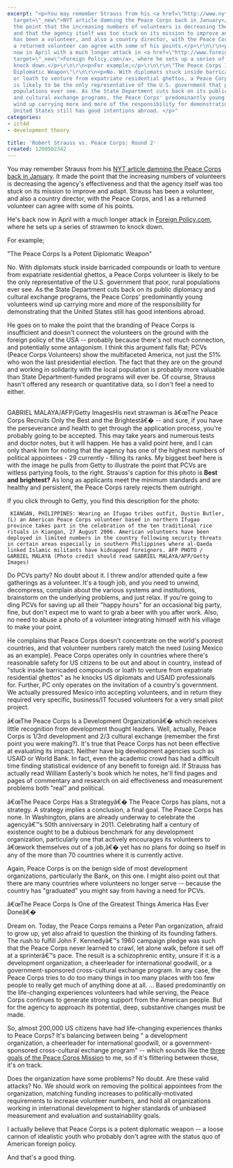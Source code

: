 ```yaml
---
excerpt: "<p>You may remember Strauss from his <a href=\"http://www.nytimes.com/2008/01/09/opinion/09strauss.html?_r=1&oref=slogin\"
  target=\"_new\">NYT article damning the Peace Corps back in January</a>.  It made
  the point that the increasing numbers of volunteers is decreasing the agency's effectiveness
  and that the agency itself was too stuck on its mission to improve and adapt.  Strauss
  has been a volunteer, and also a country director, with the Peace Corps, and I as
  a returned volunteer can agree with some of his points.</p>\r\n\r\n<p>He's back
  now in April with a much longer attack in <a href=\"http://www.foreignpolicy.com/story/cms.php?story_id=4295&page=0\"
  target=\"_new\">Foreign Policy.com</a>, where he sets up a series of strawmen to
  knock down.</p>\r\n\r\n<p>For example;</p>\r\n\r\n\"The Peace Corps Is a Potent
  Diplomatic Weapon\"\r\n\r\n<p>No. With diplomats stuck inside barricaded compounds
  or loath to venture from expatriate residential ghettos, a Peace Corps volunteer
  is likely to be the only representative of the U.S. government that poor, rural
  populations ever see. As the State Department cuts back on its public diplomacy
  and cultural exchange programs, the Peace Corps' predominantly young volunteers
  wind up carrying more and more of the responsibility for demonstrating that the
  United States still has good intentions abroad. </p>"
categories:
- ict4d
- development theory

title: 'Robert Strauss vs. Peace Corps: Round 2'
created: 1209502342
---
```

<p>You may remember Strauss from his <a href="http://www.nytimes.com/2008/01/09/opinion/09strauss.html?_r=1&oref=slogin" target="_new">NYT article damning the Peace Corps back in January</a>.  It made the point that the increasing numbers of volunteers is decreasing the agency's effectiveness and that the agency itself was too stuck on its mission to improve and adapt.  Strauss has been a volunteer, and also a country director, with the Peace Corps, and I as a returned volunteer can agree with some of his points.</p>

<p>He's back now in April with a much longer attack in <a href="http://www.foreignpolicy.com/story/cms.php?story_id=4295&page=0" target="_new">Foreign Policy.com</a>, where he sets up a series of strawmen to knock down.</p>

<p>For example;</p>

"The Peace Corps Is a Potent Diplomatic Weapon"

<p>No. With diplomats stuck inside barricaded compounds or loath to venture from expatriate residential ghettos, a Peace Corps volunteer is likely to be the only representative of the U.S. government that poor, rural populations ever see. As the State Department cuts back on its public diplomacy and cultural exchange programs, the Peace Corps' predominantly young volunteers wind up carrying more and more of the responsibility for demonstrating that the United States still has good intentions abroad. </p>

<p>He goes on to make the point that the branding of Peace Corps is insufficient and doesn't connect the volunteers on the ground with the foreign policy of the USA -- probably because there's not much connection, and potentially some antagonism.  I think this argument falls flat; PCVs (Peace Corps Volunteers) show the multifaceted America, not just the 51% who won the last presidential election.  The fact that they are on the ground and working in solidarity with the local population is probably more valuable than State Department-funded programs will ever be.  Of course, Strauss hasn't offered any research or quantitative data, so I don't feel a need to either.</p>

<a href="http://www.gettyimages.com/Search/Detail.aspx?axd=DetailPaging.Search|1&axs=0|80891194%2C80891193%2C80891177%2C80891171%2C79851587%2C77752559%2C74120350%2C74061203%2C74061182%2C74026668%2C74026662%2C74026650%2C74026647%2C73939810%2C73939659%2C73939658%2C73939657%2C73939656%2C73939655%2C73939654%2C73920900%2C73920105%2C73920103%2C73920077%2C73920069%2C73920055%2C73920048%2C73919930%2C73919929%2C73919928%2C73919917%2C73911579%2C73911278%2C73911276%2C73800824%2C73800822%2C73800812%2C73800807%2C73800805%2C73911903%2C73911902%2C73911901%2C71724020%2C56704276%2C56704208%2C56608121%2C51320074%2C51320073%2C52979651%2C698443%2C698441%2C698440%2C51705652%2C51705651%2C51983488%2C671142%2C671140%2C671138%2C72560533%2C50378422|0&id=71724020"></a><br>GABRIEL MALAYA/AFP/Getty ImagesHis next strawman is â€œThe Peace Corps Recruits Only the Best and the Brightestâ€� -- and sure, if you have the perseverance and health to get through the application process, you're probably going to be accepted.  This may take years and numerous tests and doctor notes, but it will happen.  He has a valid point here, and I can only thank him for noting that the agency has one of the highest numbers of political appointees - 29 currently - filling its ranks.  My biggest beef here is with the image he pulls from Getty to illustrate the point that PCVs are witless partying fools, to the right.  Strauss's caption for this photo is 
<strong>Best and brightest?</strong> As long as applicants meet the minimum standards and are healthy and persistent, the Peace Corps rarely rejects them outright.

<p> If you click through to Getty, you find this description for the photo:</p>

 	 KIANGAN, PHILIPPINES: Wearing an Ifugao tribes outfit, Dustin Butler, (L) an American Peace Corps volunteer based in northern Ifugao province takes part in the celebration of the ten traditional rice rituals in Kiangan, 27 August 2006. American volunteers have been deployed in limited numbers in the country following security threats in certain areas especially in southern Philippines where al-Qaeda linked Islamic militants have kidnapped foreigners. AFP PHOTO / GARBIEL MALAYA (Photo credit should read GABRIEL MALAYA/AFP/Getty Images)

<p>Do PCVs party?  No doubt about it.  I threw and/or attended quite a few gatherings as a volunteer.  It's a tough job, and you need to unwind, decompress, complain about the various systems and institutions, brainstorm on the underlying problems, and just relax.  If you're going to ding PCVs for saving up all their "happy hours" for an occasional big party, fine, but don't expect me to want to grab a beer with you after work.  Also, no need to abuse a photo of a volunteer integrating himself with his village to make your point.</p>

<p>He complains that Peace Corps doesn't concentrate on the world's poorest countries, and that volunteer numbers rarely match the need (using Mexico as an example).  Peace Corps operates only in countries where there's reasonable safety for US citizens to be out and about in country, instead of "stuck inside barricaded compounds or loath to venture from expatriate residential ghettos" as he knocks US diplomats and USAID professionals for.  Further, PC only operates on the invitation of a country's government.  We actually pressured Mexico into accepting volunteers, and in return they required very specific, business/IT focused volunteers for a very small pilot project.</p>

<p>â€œThe Peace Corps Is a Development Organizationâ€� which receives little recognition from development thought leaders.  Well, actually, Peace Corps is 1/3rd development and 2/3 cultural exchange (remember the first point you were making?).  It's true that Peace Corps has not been effective at evaluating its impact.  Neither have big development agencies such as USAID or World Bank.  In fact, even the academic crowd has had a difficult time finding statistical evidence of any benefit to foreign aid.  If Strauss has actually read William Easterly's book which he notes, he'll find pages and pages of commentary and research on aid effectiveness and measurement problems both "real" and political.</p>

â€œThe Peace Corps Has a Strategyâ€� The Peace Corps has plans, not a strategy. A strategy implies a conclusion, a final goal. The Peace Corps has none. In Washington, plans are already underway to celebrate the agencyâ€™s 50th anniversary in 2011. Celebrating half a century of existence ought to be a dubious benchmark for any development organization, particularly one that actively encourages its volunteers to â€œwork themselves out of a job,â€� yet has no plans for doing so itself in any of the more than 70 countries where it is currently active.

<p>Again, Peace Corps is on the benign side of most development organizations, particularly the Bank, on this one.  I might also point out that there are many countries where volunteers no longer serve -- because the country has "graduated" you might say from having a need for PCVs.</p>

â€œThe Peace Corps Is One of the Greatest Things America Has Ever Doneâ€�

<p>Dream on. Today, the Peace Corps remains a Peter Pan organization, afraid to grow up, yet also afraid to question the thinking of its founding fathers. The rush to fulfill John F. Kennedyâ€™s 1960 campaign pledge was such that the Peace Corps never learned to crawl, let alone walk, before it set off at a sprinterâ€™s pace. The result is a schizophrenic entity, unsure if it is a development organization, a cheerleader for international goodwill, or a government-sponsored cross-cultural exchange program. In any case, the Peace Corps tries to do too many things in too many places with too few people to really get much of anything done at all. ... Based predominantly on the life-changing experiences volunteers had while serving, the Peace Corps continues to generate strong support from the American people. But for the agency to approach its potential, deep, substantive changes must be made.</p>

<p>So, almost 200,000 US citizens have had life-changing experiences thanks to Peace Corps?  It's balancing between being " a development organization, a cheerleader for international goodwill, or a government-sponsored cross-cultural exchange program" -- which sounds like the <a href="http://www.peacecorps.gov/index.cfm?shell=Learn.whatispc.mission">three goals of the Peace Corps Mission</a> to me, so if it's flittering between those, it's on track.  </p>

<p>Does the organization have some problems? No doubt.  Are these valid attacks?  No.  We should work on removing the political appointees from the organization, matching funding increases to politically-motivated requirements to increase volunteer numbers, and hold all organizations working in international development to higher standards of unbiased measurement and evaluation and sustainability goals.  </p>

<p>I actually believe that Peace Corps is a potent diplomatic weapon -- a loose cannon of idealistic youth who probably don't agree with the status quo of American foreign policy.  </p>

<p>And that's a good thing.</p>
